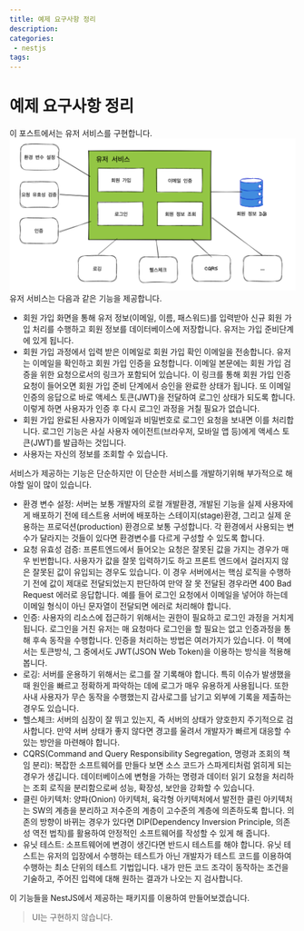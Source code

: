 ```yaml
---
title: 예제 요구사항 정리
description:
categories:
 - nestjs
tags:
---
```


# 예제 요구사항 정리

이 포스트에서는 유저 서비스를 구현합니다.  
<img alt="요구사항" src="/assets/images/요구사항.png" />  
유저 서비스는 다음과 같은 기능을 제공합니다.  

- 회원 가입 화면을 통해 유저 정보(이메일, 이름, 패스워드)를 입력받아 신규 회원 가입 처리를 수행하고 회원 정보를 데이터베이스에 저장합니다. 유저는 가입 준비단계에 있게 됩니다.
- 회원 가입 과정에서 입력 받은 이메일로 회원 가입 확인 이메일을 전송합니다. 유저는 이메일을 확인하고 회원 가입 인증을 요청합니다. 이메일 본문에는 회원 가입 검증을 위한 요청으로서의 링크가 포함되어 있습니다. 이 링크를 통해 회원 가입 인증 요청이 들어오면 회원 가입 준비 단계에서 승인을 완료한 상태가 됩니다. 또 이메일 인증의 응답으로 바로 액세스 토큰(JWT)을 전달하여 로그인 상태가 되도록 합니다. 이렇게 하면 사용자가 인증 후 다시 로그인 과정을 거칠 필요가 없습니다.
- 회원 가입 완료된 사용자가 이메일과 비밀번호로 로그인 요청을 보내면 이를 처리합니다. 로그인 기능은 사실 사용자 에이전트(브라우저, 모바일 앱 등)에게 액세스 토큰(JWT)를 발급하는 것입니다.
- 사용자는 자신의 정보를 조회할 수 있습니다.

서비스가 제공하는 기능은 단순하지만 이 단순한 서비스를 개발하기위해 부가적으로 해야할 일이 많이 있습니다.
- 환경 변수 설정: 서버는 보통 개발자의 로컬 개발환경, 개발된 기능을 실제 사용자에게 배포하기 전에 테스트용 서버에 배포하는 스테이지(stage)환경, 그리고 실제 운용하는 프로덕션(production) 환경으로 보통 구성합니다. 각 환경에서 사용되는 변수가 달라지는 것들이 있다면 환경변수를 다르게 구성할 수 있도록 합니다.
- 요청 유효성 검증: 프론트엔드에서 들어오는 요청은 잘못된 값을 가지는 경우가 매우 빈번합니다. 사용자가 값을 잘못 입력하기도 하고 프론트 엔드에서 걸러지지 않은 잘못된 값이 유입되는 경우도 있습니다. 이 경우 서버에서는 핵심 로직을 수행하기 전에 값이 제대로 전달되었는지 판단하여 만약 잘 못 전달된 경우라면 400 Bad Request 에러로 응답합니다. 예를 들어 로그인 요청에서 이메일을 넣어야 하는데 이메일 형식이 아닌 문자열이 전달되면 에러로 처리해야 합니다.
- 인증: 사용자의 리소스에 접근하기 위해서는 권한이 필요하고 로그인 과정을 거치게 됩니다. 로그인을 거친 유저는 매 요청마다 로그인을 할 필요는 없고 인증과정을 통해 후속 동작을 수행합니다. 인증을 처리하는 방법은 여러가지가 있습니다. 이 책에서는 토큰방식, 그 중에서도 JWT(JSON Web Token)을 이용하는 방식을 적용해 봅니다.
- 로깅: 서버를 운용하기 위해서는 로그를 잘 기록해야 합니다. 특히 이슈가 발생했을 때 원인을 빠르고 정확하게 파악하는 데에 로그가 매우 유용하게 사용됩니다. 또한 사내 사용자가 무슨 동작을 수행했는지 감사로그를 남기고 외부에 기록을 제출하는 경우도 있습니다.
- 헬스체크: 서버의 심장이 잘 뛰고 있는지, 즉 서버의 상태가 양호한지 주기적으로 검사합니다. 만약 서버 상태가 좋지 않다면 경고를 울려서 개발자가 빠르게 대응할 수 있는 방안을 마련해야 합니다.
- CQRS(Command and Query Responsibility Segregation, 명령과 조회의 책임 분리): 복잡한 소프트웨어를 만들다 보면 소스 코드가 스파게티처럼 얽히게 되는 경우가 생깁니다. 데이터베이스에 변형을 가하는 명령과 데이터 읽기 요청을 처리하는 조회 로직을 분리함으로써 성능, 확장성, 보안을 강화할 수 있습니다.
- 클린 아키텍처: 양파(Onion) 아키텍처, 육각형 아키텍처에서 발전한 클린 아키텍처는 SW의 계층을 분리하고 저수준의 계층이 고수준의 계층에 의존하도록 합니다. 의존의 방향이 바뀌는 경우가 있다면 DIP(Dependency Inversion Principle, 의존성 역전 법칙)를 활용하여 안정적인 소프트웨어를 작성할 수 있게 해 줍니다.
- 유닛 테스트: 소프트웨어에 변경이 생긴다면 반드시 테스트를 해야 합니다. 유닛 테스트는 유저의 입장에서 수행하는 테스트가 아닌 개발자가 테스트 코드를 이용하여 수행하는 최소 단위의 테스트 기법입니다. 내가 만든 코드 조각이 동작하는 조건을 기술하고, 주어진 입력에 대해 원하는 결과가 나오는 지 검사합니다.

이 기능들을 NestJS에서 제공하는 패키지를 이용하여 만들어보겠습니다.

> UI는 구현하지 않습니다.